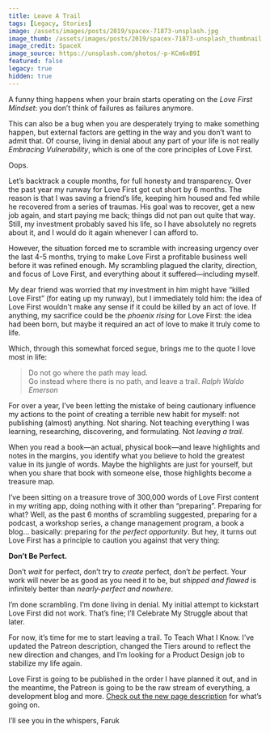 ```yaml
---
title: Leave A Trail
tags: [Legacy, Stories]
image: /assets/images/posts/2019/spacex-71873-unsplash.jpg
image_thumb: /assets/images/posts/2019/spacex-71873-unsplash_thumbnail.jpg
image_credit: SpaceX
image_source: https://unsplash.com/photos/-p-KCm6xB9I
featured: false
legacy: true
hidden: true
---
```



A funny thing happens when your brain starts operating on the _Love First Mindset_: you don’t think of failures as failures anymore.<!--more-->

This can also be a bug when you are desperately trying to make something happen, but external factors are getting in the way and you don’t want to admit that. Of course, living in denial about any part of your life is not really _Embracing Vulnerability_, which is one of the core principles of Love First.

Oops.

Let’s backtrack a couple months, for full honesty and transparency. Over the past year my runway for Love First got cut short by 6 months. The reason is that I was saving a friend’s life, keeping him housed and fed while he recovered from a series of traumas. His goal was to recover, get a new job again, and start paying me back; things did not pan out quite that way. Still, my investment probably saved his life, so I have absolutely no regrets about it, and I would do it again whenever I can afford to.

However, the situation forced me to scramble with increasing urgency over the last 4-5 months, trying to make Love First a profitable business well before it was refined enough. My scrambling plagued the clarity, direction, and focus of Love First, and everything about it suffered—including myself.

My dear friend was worried that my investment in him might have “killed Love First” (for eating up my runway), but I immediately told him: the idea of Love First wouldn't make any sense if it could be killed by an act of love. If anything, my sacrifice could be the _phoenix rising_ for Love First: the idea had been born, but maybe it required an act of love to make it truly come to life.

Which, through this somewhat forced segue, brings me to the quote I love most in life:

> Do not go where the path may lead.  
> Go instead where there is no path, and leave a trail.
<cite>Ralph Waldo Emerson</cite>

For over a year, I’ve been letting the mistake of being cautionary influence my actions to the point of creating a terrible new habit for myself: not publishing (almost) anything. Not sharing. Not teaching everything I was learning, researching, discovering, and formulating. Not _leaving a trail_.

When you read a book—an actual, physical book—and leave highlights and notes in the margins, you identify what you believe to hold the greatest value in its jungle of words. Maybe the highlights are just for yourself, but when you share that book with someone else, those highlights become a treasure map.

I’ve been sitting on a treasure trove of 300,000 words of Love First content in my writing app, doing nothing with it other than “preparing”. Preparing for what? Well, as the past 6 months of scrambling suggested, preparing for a podcast, a workshop series, a change management program, a book a blog… basically: preparing for _the perfect opportunity_. But hey, it turns out Love First has a principle to caution you against that very thing:

**Don’t Be Perfect.**

Don’t _wait_ for perfect, don’t try to _create_ perfect, don’t _be_ perfect. Your work will never be as good as you need it to be, but _shipped and flawed_ is infinitely better than _nearly-perfect and nowhere_.

I’m done scrambling. I’m done living in denial. My initial attempt to kickstart Love First did not work. That’s fine; I’ll Celebrate My Struggle about that later.

For now, it’s time for me to start leaving a trail. To Teach What I Know. I’ve updated the Patreon description, changed the Tiers around to reflect the new direction and changes, and I’m looking for a Product Design job to stabilize my life again.

Love First is going to be published in the order I have planned it out, and in the meantime, the Patreon is going to be the raw stream of everything, a development blog and more. [Check out the new page description](https://www.patreon.com/lovefirst) for what’s going on.

I’ll see you in the whispers,
Faruk
